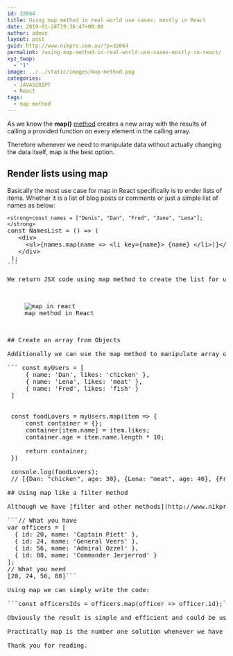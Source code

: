```yaml
---
id: 32664
title: Using map method in real world use cases; mostly in React
date: 2019-01-24T19:36:47+00:00
author: admin
layout: post
guid: http://www.nikpro.com.au/?p=32664
permalink: /using-map-method-in-real-world-use-cases-mostly-in-react/
xyz_twap:
  - "1"
image: ../../static/images/map-method.png
categories:
  - JAVASCRIPT
  - React
tags:
  - map method
---
```


As we know the&nbsp;**map()**&nbsp;[method](http://www.nikpro.com.au/using-map-method-in-react-components-with-examples-explained/) creates a new array with the results of calling a provided function on every element in the calling array.

Therefore whenever we need to manipulate data without actually changing the data itself, map is the best option.

## Render lists using map

Basically the most use case for map in React specifically is to ender lists of items. Whether it is a list of blog posts or comments or just a simple list of names as below:

<pre class="wp-block-preformatted"><code>&lt;strong>const names = ["Denis", "Dan", "Fred", "Jane", "Lena"];&lt;/strong></code><br />const NamesList = () =&gt; (<br /> &nbsp; &lt;div&gt;<br /> &nbsp; &nbsp; &lt;ul&gt;{names.map(name =&gt; &lt;li key={name}&gt; {name} &lt;/li&gt;)}&lt;/ul&gt;<br /> &nbsp; &lt;/div&gt;<br /> ); <br />```

We return JSX code using map method to create the list for us. As we know we need to specify the key attribute in our React code to have a unique identity for each list item.<figure class="wp-block-image">

<img src="http://www.nikpro.com.aumap-in-react-1024x576.png" alt="map in react" class="wp-image-32666" srcset="http://testgatsby.localmap-in-react-1024x576.png 1024w, http://testgatsby.localmap-in-react-300x169.png 300w, http://testgatsby.localmap-in-react-768x432.png 768w, http://testgatsby.localmap-in-react.png 1140w" sizes="(max-width: 1024px) 100vw, 1024px" /> <figcaption>map method in React</figcaption></figure>

## Create an array from Objects

Additionally we can use the map method to manipulate array of objects. In this example we create and array based on an object and add an age for each person in the new array:

``` const myUsers = [<br /> &nbsp; &nbsp; { name: 'Dan', likes: 'chicken' },<br /> &nbsp; &nbsp; { name: 'Lena', likes: 'meat' },<br /> &nbsp; &nbsp; { name: 'Fred', likes: 'fish' }<br /> ]<br /> <br /><br /> const foodLovers = myUsers.map(item =&gt; {<br /> &nbsp; &nbsp; const container = {};<br /> &nbsp; &nbsp; container[item.name] = item.likes;<br /> &nbsp; &nbsp; container.age = item.name.length * 10;<br /> <br /> &nbsp; &nbsp; return container;<br /> })<br /> <br /> console.log(foodLovers);<br /> // [{Dan: "chicken", age: 30}, {Lena: "meat", age: 40}, {Fred: "fish", age: 40}] ```

## Using map like a filter method

Although we have [filter and other methods](http://www.nikpro.com.au/practice-with-map-filter-and-sort-methods-in-javascript-the-es6-way/) in this use case but sometimes we can use map to filter a specific data from an array or array of objects. Have a look at a <a rel="noreferrer noopener" aria-label="this (opens in a new tab)" href="https://medium.com/poka-techblog/simplify-your-javascript-use-map-reduce-and-filter-bd02c593cc2d" target="_blank">simple</a> example which I explain below:

```// What you have<br />var officers = [<br />  { id: 20, name: 'Captain Piett' },<br />  { id: 24, name: 'General Veers' },<br />  { id: 56, name: 'Admiral Ozzel' },<br />  { id: 88, name: 'Commander Jerjerrod' }<br />];<br />// What you need<br />[20, 24, 56, 88]```

Using map we can simply write the code:

```const officersIds = officers.map(officer =&gt; officer.id);```

Obviously the result is simple and efficient and could be used in loops and lists as expected from map.

Practically map is the number one solution whenever we have some kind of data ready to be used. Either we want to loop through it or just simply take a new array out of it. We will not change the actual data but change the way and how we are going to use it. Therefore it is mostly used when we get iterable data from outside or side effects especially in React.

Thank you for reading.
